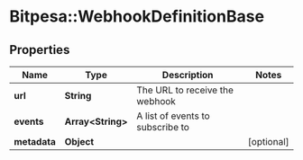 # Bitpesa::WebhookDefinitionBase

## Properties
Name | Type | Description | Notes
------------ | ------------- | ------------- | -------------
**url** | **String** | The URL to receive the webhook | 
**events** | **Array&lt;String&gt;** | A list of events to subscribe to | 
**metadata** | **Object** |  | [optional] 


